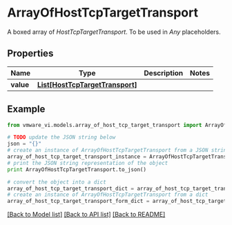 # ArrayOfHostTcpTargetTransport

A boxed array of *HostTcpTargetTransport*. To be used in *Any* placeholders. 

## Properties
Name | Type | Description | Notes
------------ | ------------- | ------------- | -------------
**value** | [**List[HostTcpTargetTransport]**](HostTcpTargetTransport.md) |  | 

## Example

```python
from vmware_vi.models.array_of_host_tcp_target_transport import ArrayOfHostTcpTargetTransport

# TODO update the JSON string below
json = "{}"
# create an instance of ArrayOfHostTcpTargetTransport from a JSON string
array_of_host_tcp_target_transport_instance = ArrayOfHostTcpTargetTransport.from_json(json)
# print the JSON string representation of the object
print ArrayOfHostTcpTargetTransport.to_json()

# convert the object into a dict
array_of_host_tcp_target_transport_dict = array_of_host_tcp_target_transport_instance.to_dict()
# create an instance of ArrayOfHostTcpTargetTransport from a dict
array_of_host_tcp_target_transport_form_dict = array_of_host_tcp_target_transport.from_dict(array_of_host_tcp_target_transport_dict)
```
[[Back to Model list]](../README.md#documentation-for-models) [[Back to API list]](../README.md#documentation-for-api-endpoints) [[Back to README]](../README.md)



